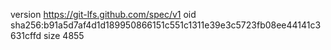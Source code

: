 version https://git-lfs.github.com/spec/v1
oid sha256:b91a5d7af4d1d189950866151c551c1311e39e3c5723fb08ee44141c3631cffd
size 4855
